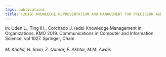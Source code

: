 ```yaml
---
tags: publications
title: (2019) KNOWLEDGE REPRESENTATION AND MANAGEMENT FOR PRECISION AGRICULTURE A CASE
---
```


In: Uden L., Ting IH., Corchado J. (eds) Knowledge Management in Organizations. KMO 2019. Communications in Computer and Information Science, vol 1027. Springer, Cham

  ###### M. Khalid, H. Saim, Z. Qamar, F. Akhtar, M.M. Awais